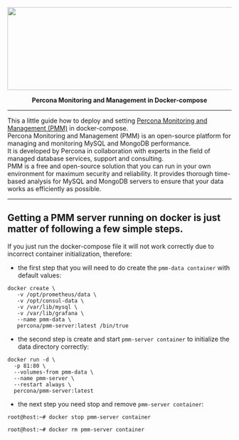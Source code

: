 <p align="center">
  <img width="600" height="186" src="https://github.com/moovs/pmm-in-docker-compose/blob/master/scr/percona.png">
</p>

<p align="center">
  <b>Percona Monitoring and Management in Docker-compose</b>
</p>

***

This a little guide how to deploy and setting [Percona Monitoring and Management (PMM)](https://www.percona.com/doc/percona-monitoring-and-management/index.html) in docker-compose.<br>
Percona Monitoring and Management (PMM) is an open-source platform for managing and monitoring MySQL and MongoDB performance.<br> 
It is developed by Percona in collaboration with experts in the field of managed database services, support and consulting.
<br>
PMM is a free and open-source solution that you can run in your own environment for maximum security and reliability. It provides thorough time-based analysis for MySQL and MongoDB servers to ensure that your data works as efficiently as possible.
***

## Getting a PMM server running on docker is just matter of following a few simple steps.
If you just run the docker-compose file it will not work correctly due to incorrect container initialization, therefore:
<br>
- the first step that you will need to do create the ```pmm-data container``` with default values: 
```
docker create \
   -v /opt/prometheus/data \
   -v /opt/consul-data \
   -v /var/lib/mysql \
   -v /var/lib/grafana \
   --name pmm-data \
   percona/pmm-server:latest /bin/true
```
- the second step is create and start ```pmm-server container``` to initialize the data directory correctly:
```
docker run -d \
  -p 81:80 \
  --volumes-from pmm-data \
  --name pmm-server \
  --restart always \
  percona/pmm-server:latest
```
- the next step you need stop and remove ```pmm-server container```:
```
root@host:~# docker stop pmm-server container
```
```
root@host:~# docker rm pmm-server container
```
